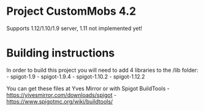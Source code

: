 # Project CustomMobs 4.2
  Supports 1.12/1.10/1.9 server, 1.11 not implemented yet!

# Building instructions

  In order to build this project you will need to add 4 libraries to the /lib folder:
    - spigot-1.9
    - spigot-1.9.4
    - spigot-1.10.2
    - spigot-1.12.2
  
  You can get these files at Yves Mirror or with Spigot BuildTools
    - https://yivesmirror.com/downloads/spigot
    - https://www.spigotmc.org/wiki/buildtools/
